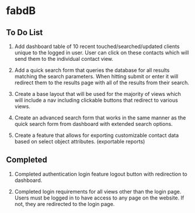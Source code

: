 # fabdB

## To Do List

1. Add dashboard table of 10 recent touched/searched/updated clients unique to the logged in user. User can click on these contacts which will send them to the individual contact view.

2. Add a quick search form that queries the database for all results matching the search parameters. When hitting submit or enter it will redirect them to the results page with all of the results from their search.

3. Create a base layout that will be used for the majority of views which will include a nav including clickable buttons that redirect to various views.

4. Create an advanced search form that works in the same manner as the quick search form from dashboard with extended search options.

5. Create a feature that allows for exporting customizable contact data based on select object attributes. (exportable reports)

## Completed

1. Completed authentication login feature logout button with redirection to dashboard.

2. Completed login requirements for all views other than the login page. Users must be logged in to have access to any page on the website. If not, they are redirected to the login page.
